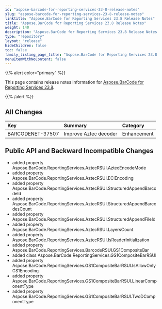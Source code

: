 ```yaml
---
id: "aspose-barcode-for-reporting-services-23-8-release-notes"
slug: "aspose-barcode-for-reporting-services-23-8-release-notes"
linktitle: "Aspose.BarCode for Reporting Services 23.8 Release Notes"
title: "Aspose.BarCode for Reporting Services 23.8 Release Notes"
weight: 140
description: "Aspose.BarCode for Reporting Services 23.8 Release Notes – the latest updates and fixes."
type: "repository"
layout: "release"
hideChildren: false
toc: false
family_listing_page_title: "Aspose.BarCode for Reporting Services 23.8 Release Notes"
menuItemWithNoContent: false
---
```


{{% alert color="primary" %}}

This page contains release notes information for [Aspose.BarCode for Reporting Services 23.8](https://releases.aspose.com/barcode/reportingservices/new-releases/aspose.barcode-for-reporting-services-23.8/).

{{% /alert %}}
## **All Changes**

|**Key**|**Summary**|**Category**|
| :- | :- | :- |
|BARCODENET-37507|Improve Aztec decoder|Enhancement|

## **Public API and Backward Incompatible Changes**

- added property Aspose.BarCode.ReportingServices.AztecRSUI.AztecEncodeMode
- added property Aspose.BarCode.ReportingServices.AztecRSUI.ECIEncoding
- added property Aspose.BarCode.ReportingServices.AztecRSUI.StructuredAppendBarcodeId
- added property Aspose.BarCode.ReportingServices.AztecRSUI.StructuredAppendBarcodesCount
- added property Aspose.BarCode.ReportingServices.AztecRSUI.StructuredAppendFileId
- added property Aspose.BarCode.ReportingServices.AztecRSUI.LayersCount
- added property Aspose.BarCode.ReportingServices.AztecRSUI.IsReaderInitialization
- added property Aspose.BarCode.ReportingServices.BarcodeRSUI.GS1CompositeBar
- added class Aspose.BarCode.ReportingServices.GS1CompositeBarRSUI
- added property Aspose.BarCode.ReportingServices.GS1CompositeBarRSUI.IsAllowOnlyGS1Encoding
- added property Aspose.BarCode.ReportingServices.GS1CompositeBarRSUI.LinearComponentType
- added property Aspose.BarCode.ReportingServices.GS1CompositeBarRSUI.TwoDComponentType

